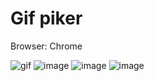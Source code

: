 # Gif piker
Browser: Chrome

![gif](hello.gif)
![image](https://github.com/user-attachments/assets/b09719cc-d2a4-4df5-9e8f-dea7a3e66413)
![image](https://github.com/user-attachments/assets/482a4c05-e818-45e5-ac17-45e352408196)
![image](https://github.com/user-attachments/assets/25733a62-6a44-4644-9e9c-7e79e8cc7a9f)

